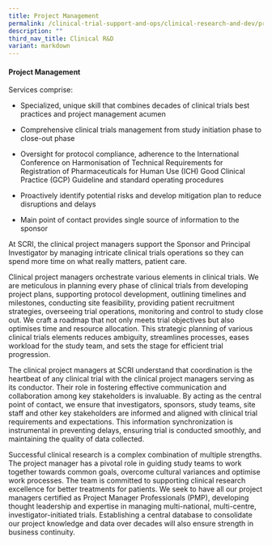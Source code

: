 ```yaml
---
title: Project Management
permalink: /clinical-trial-support-and-ops/clinical-research-and-dev/project-management/
description: ""
third_nav_title: Clinical R&D
variant: markdown
---
```

#### Project Management

Services comprise:

*   Specialized, unique skill that combines decades of clinical trials best practices and project management acumen
    
*   Comprehensive clinical trials management from study initiation phase to close-out phase
    
*   Oversight for protocol compliance, adherence to the International Conference on Harmonisation of Technical Requirements for Registration of Pharmaceuticals for Human Use (ICH) Good Clinical Practice (GCP) Guideline and standard operating procedures
    
*   Proactively identify potential risks and develop mitigation plan to reduce disruptions and delays
    
*   Main point of contact provides single source of information to the sponsor 


At SCRI, the clinical project managers support the Sponsor and Principal Investigator by managing intricate clinical trials operations so they can spend more time on what really matters, patient care. 

Clinical project managers orchestrate various elements in clinical trials. We are meticulous in planning every phase of clinical trials from developing project plans, supporting protocol development, outlining timelines and milestones, conducting site feasibility, providing patient recruitment strategies, overseeing trial operations, monitoring and control to study close out. We craft a roadmap that not only meets trial objectives but also optimises time and resource allocation. This strategic planning of various clinical trials elements reduces ambiguity, streamlines processes, eases workload for the study team, and sets the stage for efficient trial progression. 

The clinical project managers at SCRI understand that coordination is the heartbeat of any clinical trial with the clinical project managers serving as its conductor. Their role in fostering effective communication and collaboration among key stakeholders is invaluable. By acting as the central point of contact, we ensure that investigators, sponsors, study teams, site staff and other key stakeholders are informed and aligned with clinical trial requirements and expectations. This information synchronization is instrumental in preventing delays, ensuring trial is conducted smoothly, and maintaining the quality of data collected.

Successful clinical research is a complex combination of multiple strengths. The project manager has a pivotal role in guiding study teams to work together towards common goals, overcome cultural variances and optimise work processes. The team is committed to supporting clinical research excellence for better treatments for patients. We seek to have all our project managers certified as Project Manager Professionals (PMP), developing thought leadership and expertise in managing multi-national, multi-centre, investigator-initiated trials. Establishing a central database to consolidate our project knowledge and data over decades will also ensure strength in business continuity.